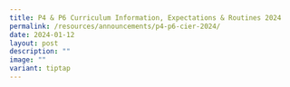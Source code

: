 ```yaml
---
title: P4 & P6 Curriculum Information, Expectations & Routines 2024
permalink: /resources/announcements/p4-p6-cier-2024/
date: 2024-01-12
layout: post
description: ""
image: ""
variant: tiptap
---
```

